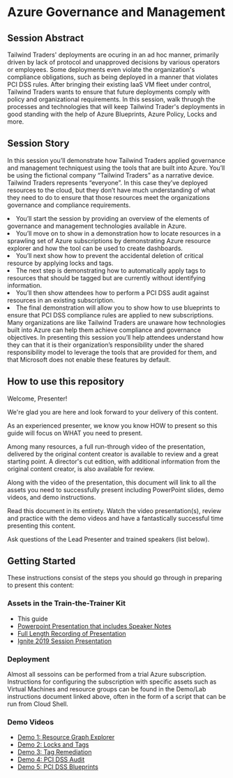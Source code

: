 # Azure Governance and Management

## Session Abstract
Tailwind Traders' deployments are ocuring in an ad hoc manner, primarily driven by lack of protocol and unapproved decisions by various operators or employees. Some deployments even violate the organization's compliance obligations, such as being deployed in a manner that violates PCI DSS rules. After bringing their existing IaaS VM fleet under control, Tailwind Traders  wants to ensure that future deployments comply with policy and organizational requirements. In this session, walk thruogh the processes and technologies that will keep Tailwind Trader's deployments in good standing with the help of Azure Blueprints, Azure Policy, Locks and more.

## Session Story

In this session you’ll demonstrate how Tailwind Traders applied governance and management techniquest using the tools that are built into Azure. You’ll be using the fictional company “Tailwind Traders” as a narrative device. Tailwind Traders represents “everyone”. In this case they’ve deployed resources to the cloud, but they don’t have much understanding of what they need to do to ensure that those resources meet the organizations governance and compliance requirements.
<li>You’ll start the session by providing an overview of the elements of governance and management technologies available in Azure.</li>
<li>You’ll move on to show in a demonstration how to locate resources in a sprawling set of Azure subscriptions by demonstrating Azure resource explorer and how the tool can be used to create dashboards.</li>
<li>You’ll next show how to prevent the accidental deletion of critical resource by applying locks and tags.</li>
<li>The next step is demonstrating how to automatically apply tags to resources that should be tagged but are currently without identifying information.</li>
<li>You’ll then show attendees how to perform a PCI DSS audit against resources in an existing subscription.</li>
<li>The final demonstration will allow you to show how to use blueprints to ensure that PCI DSS compliance rules are applied to new subscriptions.</li>
</ul>
Many organizations are like Tailwind Traders are unaware how technologies built into Azure can help them achieve compliance and governance objectives. In presenting this session you’ll help attendees understand how they can that it is their organization’s responsibility under the shared responsibility model to leverage the tools that are provided for them, and that Microsoft does not enable these features by default.


## How to use this repository
Welcome, Presenter!

We're glad you are here and look forward to your delivery of this content.

As an experienced presenter, we know you know HOW to present so this guide will focus on WHAT you need to present.

Among many resources, a full run-through video of the presentation, delivered by the original content creator is available to review and a great starting point. A director's cut edition, with additional information from the original content creator, is also available for review.

Along with the video of the presentation, this document will link to all the assets you need to successfully present including PowerPoint slides, demo videos, and demo instructions.

Read this document in its entirety. Watch the video presentation(s), review and practice with the demo videos and have a fantastically successful time presenting this content.

Ask questions of the Lead Presenter and trained speakers (list below).

## Getting Started
These instructions consist of the steps you should go through in preparing to present this content:

### Assets in the Train-the-Trainer Kit

- This guide
- [Powerpoint Presentation that includes Speaker Notes](https://globaleventcdn.blob.core.windows.net/assets/mco/mco20/MCO20_Azure_Gov_Management_Ignite.pptx)
- [Full Length Recording of Presentation](https://globaleventcdn.blob.core.windows.net/assets/mco/mco20/MCO-20-RUNTHROUGH-1-NOV.mp4)
- [Ignite 2019 Session Presentation](https://globaleventcdn.blob.core.windows.net/assets/mco/mco20/MCO_20_IGNITE.mp4)

### Deployment

Almost all sessoins can be performed from a trial Azure subscription. Instructions for configuring the subscription with specific assets such as Virtual Machines and resource groups can be found in the Demo/Lab instructions document linked above, often in the form of a script that can be run from Cloud Shell. 

### Demo Videos


- [Demo 1: Resource Graph Explorer](https://globaleventcdn.blob.core.windows.net/assets/mco/mco20/MCO-20-DEMO1-RESOURCE-GRAPH.mp4)
- [Demo 2: Locks and Tags](https://globaleventcdn.blob.core.windows.net/assets/mco/mco20/MCO-20-DEMO2-LOCKS-TAGS.mp4)
- [Demo 3: Tag Remediation](https://globaleventcdn.blob.core.windows.net/assets/mco/mco20/MCO-20-DEMO3a-TAGS-REMEDIATION.mp4)
- [Demo 4: PCI DSS Audit](https://globaleventcdn.blob.core.windows.net/assets/mco/mco20/MCO-20-DEMO4-PCI-DSS-AUDIT.mp4)
- [Demo 5: PCI DSS Blueprints](https://globaleventcdn.blob.core.windows.net/assets/mco/mco20/MCO-20-DEMO5-PCI-DSS-BLUEPRINTS.mp4)

